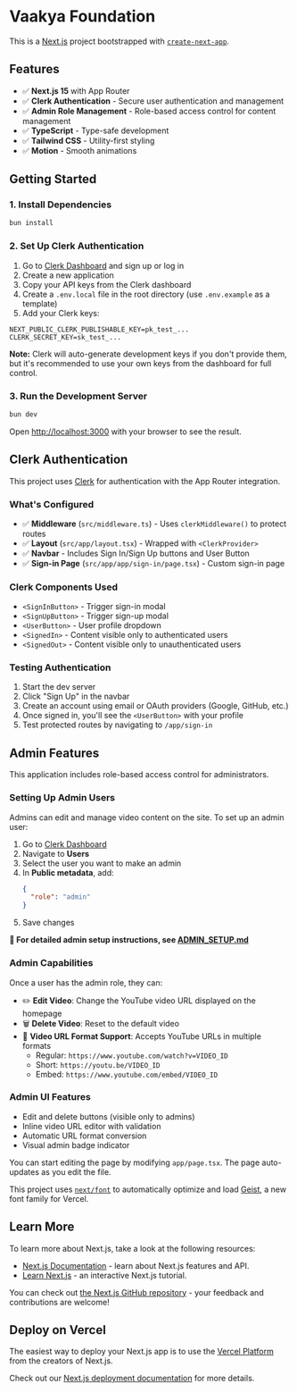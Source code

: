 # Vaakya Foundation

This is a [Next.js](https://nextjs.org) project bootstrapped with [`create-next-app`](https://nextjs.org/docs/app/api-reference/cli/create-next-app).

## Features

- ✅ **Next.js 15** with App Router
- ✅ **Clerk Authentication** - Secure user authentication and management
- ✅ **Admin Role Management** - Role-based access control for content management
- ✅ **TypeScript** - Type-safe development
- ✅ **Tailwind CSS** - Utility-first styling
- ✅ **Motion** - Smooth animations

## Getting Started

### 1. Install Dependencies

```bash
bun install
```

### 2. Set Up Clerk Authentication

1. Go to [Clerk Dashboard](https://dashboard.clerk.com/) and sign up or log in
2. Create a new application
3. Copy your API keys from the Clerk dashboard
4. Create a `.env.local` file in the root directory (use `.env.example` as a template)
5. Add your Clerk keys:

```env
NEXT_PUBLIC_CLERK_PUBLISHABLE_KEY=pk_test_...
CLERK_SECRET_KEY=sk_test_...
```

**Note:** Clerk will auto-generate development keys if you don't provide them, but it's recommended to use your own keys from the dashboard for full control.

### 3. Run the Development Server

```bash
bun dev
```

Open [http://localhost:3000](http://localhost:3000) with your browser to see the result.

## Clerk Authentication

This project uses [Clerk](https://clerk.com/) for authentication with the App Router integration.

### What's Configured

- ✅ **Middleware** (`src/middleware.ts`) - Uses `clerkMiddleware()` to protect routes
- ✅ **Layout** (`src/app/layout.tsx`) - Wrapped with `<ClerkProvider>`
- ✅ **Navbar** - Includes Sign In/Sign Up buttons and User Button
- ✅ **Sign-in Page** (`src/app/app/sign-in/page.tsx`) - Custom sign-in page

### Clerk Components Used

- `<SignInButton>` - Trigger sign-in modal
- `<SignUpButton>` - Trigger sign-up modal
- `<UserButton>` - User profile dropdown
- `<SignedIn>` - Content visible only to authenticated users
- `<SignedOut>` - Content visible only to unauthenticated users

### Testing Authentication

1. Start the dev server
2. Click "Sign Up" in the navbar
3. Create an account using email or OAuth providers (Google, GitHub, etc.)
4. Once signed in, you'll see the `<UserButton>` with your profile
5. Test protected routes by navigating to `/app/sign-in`

## Admin Features

This application includes role-based access control for administrators.

### Setting Up Admin Users

Admins can edit and manage video content on the site. To set up an admin user:

1. Go to [Clerk Dashboard](https://dashboard.clerk.com/)
2. Navigate to **Users**
3. Select the user you want to make an admin
4. In **Public metadata**, add:
   ```json
   {
     "role": "admin"
   }
   ```
5. Save changes

**📖 For detailed admin setup instructions, see [ADMIN_SETUP.md](./ADMIN_SETUP.md)**

### Admin Capabilities

Once a user has the admin role, they can:

- ✏️ **Edit Video**: Change the YouTube video URL displayed on the homepage
- 🗑️ **Delete Video**: Reset to the default video
- 🎥 **Video URL Format Support**: Accepts YouTube URLs in multiple formats
  - Regular: `https://www.youtube.com/watch?v=VIDEO_ID`
  - Short: `https://youtu.be/VIDEO_ID`
  - Embed: `https://www.youtube.com/embed/VIDEO_ID`

### Admin UI Features

- Edit and delete buttons (visible only to admins)
- Inline video URL editor with validation
- Automatic URL format conversion
- Visual admin badge indicator

You can start editing the page by modifying `app/page.tsx`. The page auto-updates as you edit the file.

This project uses [`next/font`](https://nextjs.org/docs/app/building-your-application/optimizing/fonts) to automatically optimize and load [Geist](https://vercel.com/font), a new font family for Vercel.

## Learn More

To learn more about Next.js, take a look at the following resources:

- [Next.js Documentation](https://nextjs.org/docs) - learn about Next.js features and API.
- [Learn Next.js](https://nextjs.org/learn) - an interactive Next.js tutorial.

You can check out [the Next.js GitHub repository](https://github.com/vercel/next.js) - your feedback and contributions are welcome!

## Deploy on Vercel

The easiest way to deploy your Next.js app is to use the [Vercel Platform](https://vercel.com/new?utm_medium=default-template&filter=next.js&utm_source=create-next-app&utm_campaign=create-next-app-readme) from the creators of Next.js.

Check out our [Next.js deployment documentation](https://nextjs.org/docs/app/building-your-application/deploying) for more details.
